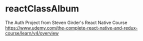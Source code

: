 # reactClassAlbum
The Auth Project from Steven Girder's React Native Course 
https://www.udemy.com/the-complete-react-native-and-redux-course/learn/v4/overview
